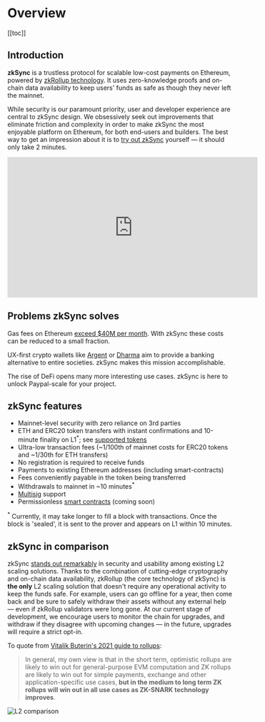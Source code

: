 # Overview

[[toc]]

## Introduction

**zkSync** is a trustless protocol for scalable low-cost payments on Ethereum, powered by
[zkRollup technology](/faq/tech.md#zk-rollup-architecture). It uses zero-knowledge proofs and on-chain data availability
to keep users' funds as safe as though they never left the mainnet.

While security is our paramount priority, user and developer experience are central to zkSync design. We obsessively
seek out improvements that eliminate friction and complexity in order to make zkSync the most enjoyable platform on
Ethereum, for both end-users and builders. The best way to get an impression about it is to
[try out zkSync](https://wallet.zksync.io) yourself — it should only take 2 minutes.

<!-- markdownlint-disable line-length -->
<iframe width="560" height="315" src="https://www.youtube.com/embed/el-9YYGN1nw" frameborder="0" allow="accelerometer; autoplay; encrypted-media; gyroscope; picture-in-picture" allowfullscreen></iframe>
<!-- markdownlint-enable line-length -->

## Problems zkSync solves

Gas fees on Ethereum [exceed \$40M per month](https://ethgasstation.info/). With zkSync these costs can be reduced to a
small fraction.

UX-first crypto wallets like [Argent](https://www.argent.xyz/) or [Dharma](https://www.dharma.io/) aim to provide a
banking alternative to entire societies. zkSync makes this mission accomplishable.

The rise of DeFi opens many more interesting use cases. zkSync is here to unlock Paypal-scale for your project.

## zkSync features

- Mainnet-level security with zero reliance on 3rd parties
- ETH and ERC20 token transfers with instant confirmations and 10-minute finality on L1<sup>\*</sup>; see
  [supported tokens](/faq/tokens.md#supported-tokens)
- Ultra-low transaction fees (~1/100th of mainnet costs for ERC20 tokens and ~1/30th for ETH transfers)
- No registration is required to receive funds
- Payments to existing Ethereum addresses (including smart-contracts)
- Fees conveniently payable in the token being transferred
- Withdrawals to mainnet in ~10 minutes<sup>\*</sup>
- [Multisig](https://tlu.tarilabs.com/cryptography/musig-schnorr-sig-scheme/The_MuSig_Schnorr_Signature_Scheme.html)
  support
- Permissionless [smart contracts](/faq/sc.md) (coming soon)

<span class="footnote"><sup>\*</sup> Currently, it may take longer to fill a block with transactions. Once the block is
'sealed', it is sent to the prover and appears on L1 within 10 minutes.</span>

<!-- - [Privacy](/faq/privacy.md) (coming soon). -->

<!-- ## What can I do with zkSync? -->
<!-- ADD HERE THE "PARTNER LIST" TABLE FROM NEW WEBSITE -->
<!-- WAITING UNTIL NEW WEBSITE IS LAUNCHED -->

## zkSync in comparison

zkSync
[stands out remarkably](https://medium.com/matter-labs/evaluating-ethereum-l2-scaling-solutions-a-comparison-framework-b6b2f410f955)
in security and usability among existing L2 scaling solutions. Thanks to the combination of cutting-edge cryptography
and on-chain data availability, zkRollup (the core technology of zkSync) is **the only** L2 scaling solution that
doesn't require any operational activity to keep the funds safe. For example, users can go offline for a year, then come
back and be sure to safely withdraw their assets without any external help — even if zkRollup validators were long gone.
At our current stage of development, we encourage users to monitor the chain for upgrades, and withdraw if they disagree
with upcoming changes — in the future, upgrades will require a strict opt-in.

To quote from [Vitalik Buterin's 2021 guide to rollups](https://vitalik.ca/general/2021/01/05/rollup.html):

> In general, my own view is that in the short term, optimistic rollups are likely to win out for general-purpose EVM
> computation and ZK rollups are likely to win out for simple payments, exchange and other application-specific use
> cases, **but in the medium to long term ZK rollups will win out in all use cases as ZK-SNARK technology improves**.

![L2 comparison](https://zksync.io/chart4.png)
